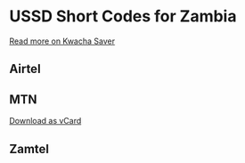 # USSD Short Codes for Zambia

[Read more on Kwacha Saver](https://kwacha.webflow.io)

## Airtel

## MTN

[Download as vCard](https://raw.githubusercontent.com/Kwacha-Saver/ussd-zambia/master/MTN.vcf)  

## Zamtel
